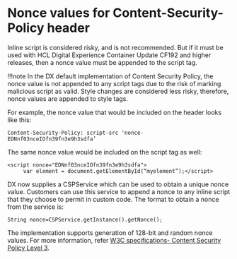 # Nonce values for Content-Security-Policy header

Inline script is considered risky, and is not recommended. But if it must be used with HCL Digital Experience Container Update CF192 and higher releases, then a nonce value must be appended to the script tag.

!!!note
     In the DX default implementation of Content Security Policy, the nonce value is not appended to any script tags due to the risk of marking malicious script as valid. Style changes are considered less risky, therefore, nonce values are appended to style tags.

For example, the nonce value that would be included on the header looks like this:

```
Content-Security-Policy: script-src 'nonce-EDNnf03nceIOfn39fn3e9h3sdfa’
```

The same nonce value would be included on the script tag as well:

```
<script nonce="EDNnf03nceIOfn39fn3e9h3sdfa">
     var element = document.getElementById(“myelement”);</script>
```

DX now supplies a CSPService which can be used to obtain a unique nonce value. Customers can use this service to append a nonce to any inline script that they choose to permit in custom code. The format to obtain a nonce from the service is:

```
String nonce=CSPService.getInstance().getNonce();
```

The implementation supports generation of 128-bit and random nonce values. For more information, refer [W3C specifications- Content Security Policy Level 3](https://w3c.github.io/webappsec-csp/#security-nonces).



